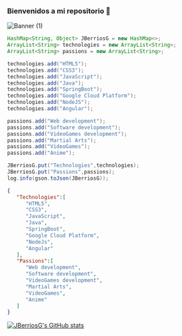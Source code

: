 ### Bienvenidos a mi repositorio 👋

![Banner (1)](https://github.com/JBerriosG/JBerriosG/assets/41551757/ec29566b-e6b1-47ae-8d7b-be375c77f568)

```Java
HashMap<String, Object> JBerriosG = new HashMap<>;
ArrayList<String> technologies = new ArrayList<String>;
ArrayList<String> passions = new ArrayList<String>;

technologies.add("HTML5");
technologies.add("CSS3");
technologies.add("JavaScript");
technologies.add("Java");
technologies.add("SpringBoot");
technologies.add("Google Cloud Platform");
technologies.add("NodeJS");
technologies.add("Angular");

passions.add("Web development");
passions.add("Software development");
passions.add("VideoGames development");
passions.add("Martial Arts");
passions.add("VideoGames");
passions.add("Anime");

JBerriosG.put("Technologies",technologies);
JBerriosG.put("Passions",passions);
log.info(gson.toJson(JBerriosG));
```
```Json
{
   "Technologies":[
      "HTML5",
      "CSS3",
      "JavaScript",
      "Java",
      "SpringBoot",
      "Google Cloud Platform",
      "NodeJs",
      "Angular"
   ],
   "Passions":[
      "Web development",
      "Software development",
      "VideoGames development",
      "Martial Arts",
      "VideoGames",
      "Anime"
   ]
}
```
[![JBerriosG's GitHub stats](https://github-readme-stats.vercel.app/api?username=JBerriosG&show_icons=true&theme=dark)](https://github.com/anuraghazra/github-readme-stats)

<!--
**JBerriosG/JBerriosG** is a ✨ _special_ ✨ repository because its `README.md` (this file) appears on your GitHub profile.

Here are some ideas to get you started:

- 🔭 I’m currently working on ...
- 🌱 I’m currently learning ...
- 👯 I’m looking to collaborate on ...
- 🤔 I’m looking for help with ...
- 💬 Ask me about ...
- 📫 How to reach me: ...
- 😄 Pronouns: ...
- ⚡ Fun fact: ...
-->
